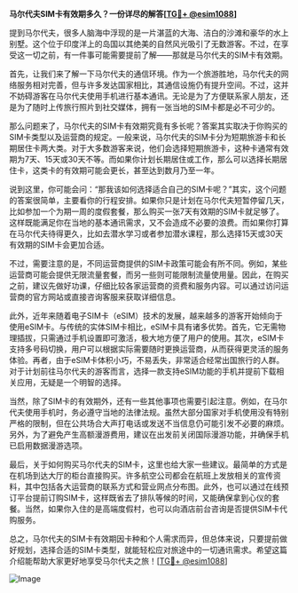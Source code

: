 **马尔代夫SIM卡有效期多久？一份详尽的解答[[TG💪+ @esim1088](https://t.me/s/esim1088)]**

提到马尔代夫，很多人脑海中浮现的是一片湛蓝的大海、洁白的沙滩和豪华的水上别墅。这个位于印度洋上的岛国以其绝美的自然风光吸引了无数游客。不过，在享受这一切之前，有一件事可能需要提前了解——那就是马尔代夫的SIM卡有效期。

首先，让我们来了解一下马尔代夫的通信环境。作为一个旅游胜地，马尔代夫的网络服务相对完善，但与许多发达国家相比，其通信设施仍有提升空间。不过，这并不妨碍游客在马尔代夫使用手机进行基本通讯。无论是为了方便联系家人朋友，还是为了随时上传旅行照片到社交媒体，拥有一张当地的SIM卡都是必不可少的。

那么问题来了，马尔代夫的SIM卡有效期究竟有多长呢？答案其实取决于你购买的SIM卡类型以及运营商的规定。一般来说，马尔代夫的SIM卡分为短期旅游卡和长期居住卡两大类。对于大多数游客来说，他们会选择短期旅游卡，这种卡通常有效期为7天、15天或30天不等。而如果你计划长期居住或工作，那么可以选择长期居住卡，这类卡的有效期可能会更长，甚至达到数月乃至一年。

说到这里，你可能会问：“那我该如何选择适合自己的SIM卡呢？”其实，这个问题的答案很简单，主要看你的行程安排。如果你只是计划在马尔代夫短暂停留几天，比如参加一个为期一周的度假套餐，那么购买一张7天有效期的SIM卡就足够了。这样既能满足你在当地的基本通讯需求，又不会造成不必要的浪费。而如果你打算在马尔代夫待得更久，比如去潜水学习或者参加潜水课程，那么选择15天或30天有效期的SIM卡会更加合适。

不过，需要注意的是，不同运营商提供的SIM卡政策可能会有所不同。例如，某些运营商可能会提供无限流量套餐，而另一些则可能限制流量使用量。因此，在购买之前，建议先做好功课，仔细比较各家运营商的资费和服务内容。可以通过访问运营商的官方网站或直接咨询客服来获取详细信息。

此外，近年来随着电子SIM卡（eSIM）技术的发展，越来越多的游客开始倾向于使用eSIM卡。与传统的实体SIM卡相比，eSIM卡具有诸多优势。首先，它无需物理插拔，只需通过手机设置即可激活，极大地方便了用户的使用。其次，eSIM卡支持多号码切换，用户可以根据实际需要随时更换运营商，从而获得更灵活的服务体验。再者，由于eSIM卡体积小巧，不易丢失，非常适合经常出国旅行的人群。对于计划前往马尔代夫的游客而言，选择一款支持eSIM功能的手机并提前下载相关应用，无疑是一个明智的选择。

当然，除了SIM卡的有效期外，还有一些其他事项也需要引起注意。例如，在马尔代夫使用手机时，务必遵守当地的法律法规。虽然大部分国家对手机使用没有特别严格的限制，但在公共场合大声打电话或发送不当信息仍可能引发不必要的麻烦。另外，为了避免产生高额漫游费用，建议在出发前关闭国际漫游功能，并确保手机已启用数据漫游选项。

最后，关于如何购买马尔代夫的SIM卡，这里也给大家一些建议。最简单的方式是在机场到达大厅的柜台直接购买。许多航空公司都会在航班上发放相关的宣传资料，其中包括各大运营商的联系方式和营业网点分布图。此外，也可以通过在线预订平台提前订购SIM卡，这样既省去了排队等候的时间，又能确保拿到心仪的套餐。当然，如果你入住的是高端度假村，也可以向酒店前台咨询是否提供SIM卡代购服务。

总之，马尔代夫的SIM卡有效期因卡种和个人需求而异，但总体来说，只要提前做好规划，选择合适的SIM卡类型，就能轻松应对旅途中的一切通讯需求。希望这篇介绍能帮助大家更好地享受马尔代夫之旅！[[TG💪+ @esim1088](https://t.me/s/esim1088)] 

![Image](https://i.postimg.cc/4NQfJmqS/Snipaste-2025-05-13-00-14-12.png)